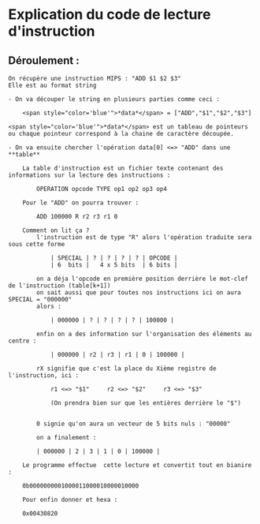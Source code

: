 # Explication du code de lecture d'instruction

## Déroulement :

    On récupère une instruction MIPS : "ADD $1 $2 $3"
    Elle est au format string

    - On va découper le string en plusieurs parties comme ceci :

        <span style="color='blue'">*data*</span> = ["ADD","$1","$2","$3"]
    
    <span style="color='blue'">*data*</span> est un tableau de pointeurs ou chaque pointeur correspond à la chaine de caractère découpée.

    - On va ensuite chercher l'opération data[0] <=> "ADD" dans une **table**

        La table d'instruction est un fichier texte contenant des informations sur la lecture des instructions :

            OPERATION opcode TYPE op1 op2 op3 op4

        Pour le "ADD" on pourra trouver :

            ADD 100000 R r2 r3 r1 0
        
        Comment on lit ça ?
            l'instruction est de type "R" alors l'opération traduite sera sous cette forme

                | SPECIAL | ? | ? | ? | ? | OPCODE |
                | 6  bits |   4 x 5 bits  | 6 bits |

            on a déja l'opcode en première position derrière le mot-clef de l'instruction (table[k+1])
            on sait aussi que pour toutes nos instructions ici on aura SPECIAL = "000000"
            alors :

                | 000000 | ? | ? | ? | ? | 100000 |

            enfin on a des information sur l'organisation des éléments au centre :

                | 000000 | r2 | r3 | r1 | 0 | 100000 |

            rX signifie que c'est la place du Xième registre de l'instruction, ici :

                r1 <=> "$1"     r2 <=> "$2"     r3 <=> "$3"

                (On prendra bien sur que les entières derrière le "$")
            

            0 signie qu'on aura un vecteur de 5 bits nuls : "00000"

            on a finalement :

            | 000000 | 2 | 3 | 1 | 0 | 100000 |

        Le programme effectue  cette lecture et convertit tout en bianire :

        0b0000000001000011000010000010000

        Pour enfin donner et hexa :

        0x00430820

